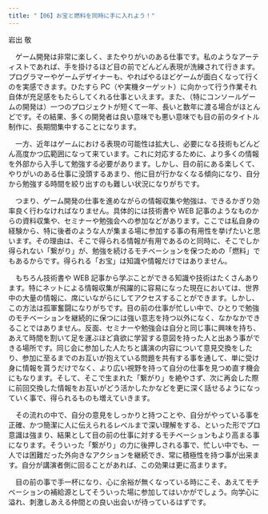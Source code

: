 ```yaml
---
title: "【06】お宝と燃料を同時に手に入れよう！"
---
```



岩出 敬


　ゲーム開発は非常に楽しく、またやりがいのある仕事です。私のようなアーティストであれば、手を掛けるほど目の前でどんどん表現が洗練されて行きます。プログラマーやゲームデザイナーも、やればやるほどゲームが面白くなって行くのを実感できます。ひたすら PC（や実機ターゲット）に向かって行う作業それ自体が充足感をもたらしてくれる仕事といえます。また、（特にコンソールゲームの開発は）一つのプロジェクトが短くて一年、長いと数年に渡る場合がほとんどです。その結果、多くの開発者は良い意味でも悪い意味でも目の前のタイトル制作に、長期間集中することになります。

　一方、近年はゲームにおける表現の可能性は拡大し、必要になる技術もどんどん高度かつ広範囲になって来ています。これに対応するために、より多くの情報を外部から入手して勉強する必要があります。しかし、目の前にある楽しくて、やりがいのある仕事に没頭するあまり、他に目が行かなくなる傾向になり、自分から勉強する時間を絞り出すのも難しい状況になりがちです。

　つまり、ゲーム開発の仕事を進めながらの情報収集や勉強は、できるかぎり効率良く行わなければなりません。具体的には技術書や WEB 記事のようなものからの資料収集や、セミナーや勉強会への参加などがあります。ここでは私自身の経験から、特に後者のような人が集まる場に参加する事の有用性を挙げたいと思います。その理由は、そこで得られる情報が有用であるのと同時に、そこでしか得られない「繋がり」が、勉強を続けるモチベーションを保つための「燃料」でもあるからです。得られる「お宝」は知識や情報だけではありません。

　もちろん技術書や WEB 記事から学ぶことができる知識や技術はたくさんあります。特にネットによる情報収集が飛躍的に容易になった現在においては、世界中の大量の情報に、席にいながらにしてアクセスすることができます。しかし、この方法は孤軍奮闘になりがちです。目の前の仕事が忙しい中で、ひとりで勉強のモチベーションを継続的に保つには強い意志を持つ以外になく、なかなかできることではありません。反面、セミナーや勉強会は自分と同じ事に興味を持ち、あえて時間を割いて足を運ぶほど貪欲に学習する意図を持った人と出あう事ができる場所です。同じ会に参加した人たちと講演の内容について意見交換をしたり、参加に至るまでのお互いが抱えている問題を共有する事を通して、単に受け身に情報を貰うだけでなく、より広い視野を持って自分の仕事を見つめ直す機会にもなります。そして、そこで生まれた「繋がり」を絶やさず、次に再会した際に前回交換した情報をお互いがどう活かしたかなどを更に深く話せるようになっていく事で、得られるものも増えていきます。

　その流れの中で、自分の意見をしっかりと持つことや、自分がやっている事を正確、かつ簡潔に人に伝えられるレベルまで深い理解をする、といった形でプロ意識は強まり、結果として目の前の仕事に対するモチベーションもより高まる事になります。そういった「繋がり」の力に後押しされる事で、忙しい中でも、一人では困難だった外向きなアクションを継続でき、常に積極性を持つ事が出来ます。自分が講演者側に回ることがあれば、この効果は更に高まります。

　目の前の事で手一杯になり、心に余裕が無くなっている時にこそ、あえてモチベーションの補給源としてそういった場に参加してはいかがでしょう。向学心に溢れ、刺激しあえる仲間との良い出会いが待っているはずです。
